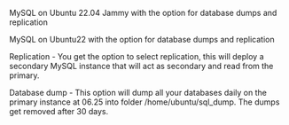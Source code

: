 MySQL on Ubuntu 22.04 Jammy with the option for database dumps and replication


MySQL on Ubuntu22 with the option for database dumps and replication

Replication - You get the option to select replication, this will deploy a secondary MySQL instance that will act as secondary and read from the primary.

Database dump -  This option will dump all your databases daily on the primary instance at 06.25 into folder /home/ubuntu/sql_dump. The dumps get removed after 30 days.
